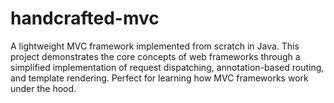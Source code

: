 # handcrafted-mvc
A lightweight MVC framework implemented from scratch in Java. This project demonstrates the core concepts of web frameworks through a simplified implementation of request dispatching, annotation-based routing, and template rendering. Perfect for learning how MVC frameworks work under the hood.
